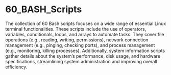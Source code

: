 # 60_BASH_Scripts

The collection of 60 Bash scripts focuses on a wide range of essential Linux terminal functionalities. These scripts include the use of operators, variables, conditionals, loops, and arrays to automate tasks. They cover file operations (e.g., reading, writing, permissions), network connection management (e.g., pinging, checking ports), and process management (e.g., monitoring, killing processes). Additionally, system information scripts gather details about the system’s performance, disk usage, and hardware specifications, streamlining system administration and improving overall efficiency.
